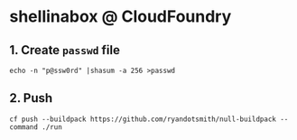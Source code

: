 # shellinabox @ CloudFoundry

## 1. Create `passwd` file

```
echo -n "p@ssw0rd" |shasum -a 256 >passwd
```

## 2. Push

```
cf push --buildpack https://github.com/ryandotsmith/null-buildpack --command ./run
```


